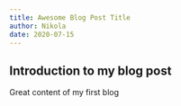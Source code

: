 ```yaml
---
title: Awesome Blog Post Title
author: Nikola
date: 2020-07-15
---
```


## Introduction to my blog post

Great content of my first blog